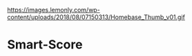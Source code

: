 https://images.lemonly.com/wp-content/uploads/2018/08/07150313/Homebase_Thumb_v01.gif

# Smart-Score
